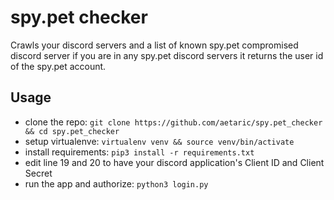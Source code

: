 # spy.pet checker

Crawls your discord servers and a list of known spy.pet compromised discord server if you are in any spy.pet discord servers it returns the user id of the spy.pet account.

## Usage

* clone the repo: `git clone https://github.com/aetaric/spy.pet_checker && cd spy.pet_checker`
* setup virtualenve: `virtualenv venv && source venv/bin/activate`
* install requirements: `pip3 install -r requirements.txt`
* edit line 19 and 20 to have your discord application's Client ID and Client Secret
* run the app and authorize: `python3 login.py`
